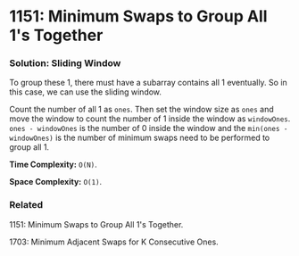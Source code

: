 # 1151: Minimum Swaps to Group All 1's Together

### Solution: Sliding Window
To group these 1, there must have a subarray contains all 1 eventually. So in this case, we can use the sliding window.

Count the number of all 1 as `ones`. Then set the window size as `ones` and move the window to count the number of 1 inside the window as `windowOnes`. 
`ones - windowOnes` is the number of 0 inside the window and the `min(ones - windowOnes)` is the number of minimum swaps need to be performed to group all 1.

**Time Complexity:** `O(N)`.

**Space Complexity:** `O(1)`.

### Related
1151: Minimum Swaps to Group All 1's Together.

1703: Minimum Adjacent Swaps for K Consecutive Ones.